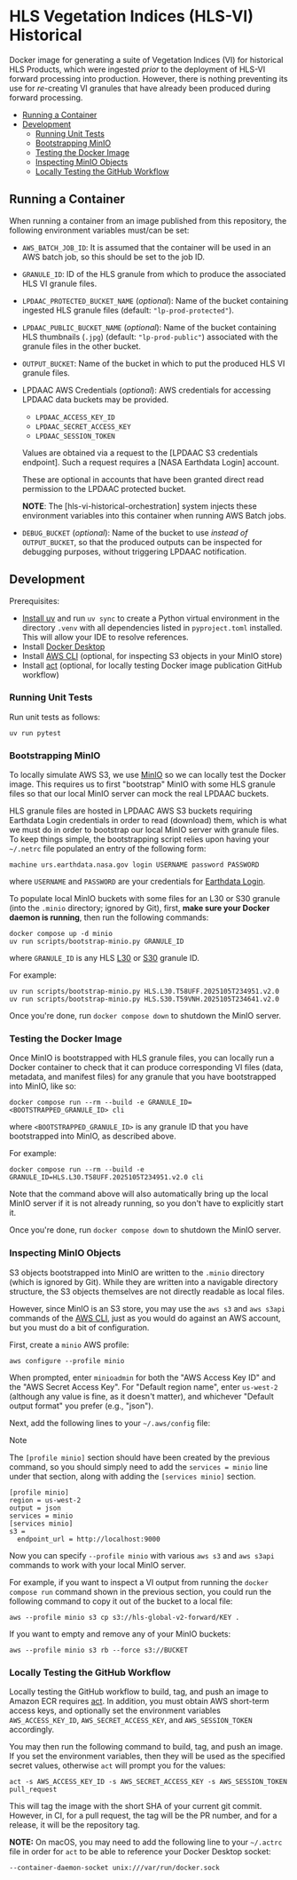 # HLS Vegetation Indices (HLS-VI) Historical

Docker image for generating a suite of Vegetation Indices (VI) for historical
HLS Products, which were ingested _prior_ to the deployment of HLS-VI forward
processing into production.  However, there is nothing preventing its use for
_re_-creating VI granules that have already been produced during forward
processing.

- [Running a Container](#running-a-container)
- [Development](#development)
  - [Running Unit Tests](#running-unit-tests)
  - [Bootstrapping MinIO](#bootstrapping-minio)
  - [Testing the Docker Image](#testing-the-docker-image)
  - [Inspecting MinIO Objects](#inspecting-minio-objects)
  - [Locally Testing the GitHub Workflow](#locally-testing-the-github-workflow)

## Running a Container

When running a container from an image published from this repository, the
following environment variables must/can be set:

- `AWS_BATCH_JOB_ID`: It is assumed that the container will be used in an AWS
  batch job, so this should be set to the job ID.
- `GRANULE_ID`: ID of the HLS granule from which to produce the associated HLS
  VI granule files.
- `LPDAAC_PROTECTED_BUCKET_NAME` (_optional_): Name of the bucket containing
  ingested HLS granule files (default: `"lp-prod-protected"`).
- `LPDAAC_PUBLIC_BUCKET_NAME` (_optional_): Name of the bucket containing
  HLS thumbnails (`.jpg`) (default: `"lp-prod-public"`) associated with the
  granule files in the other bucket.
- `OUTPUT_BUCKET`: Name of the bucket in which to put the produced HLS VI
  granule files.
- LPDAAC AWS Credentials (_optional_): AWS credentials for accessing LPDAAC
  data buckets may be provided.

  - `LPDAAC_ACCESS_KEY_ID`
  - `LPDAAC_SECRET_ACCESS_KEY`
  - `LPDAAC_SESSION_TOKEN`

  Values are obtained via a request to the [LPDAAC S3 credentials endpoint].
  Such a request requires a [NASA Earthdata Login] account.

  These are optional in accounts that have been granted direct read permission
  to the LPDAAC protected bucket.

  **NOTE**: The [hls-vi-historical-orchestration] system injects these
  environment variables into this container when running AWS Batch jobs.
- `DEBUG_BUCKET` (_optional_): Name of the bucket to use _instead of_
  `OUTPUT_BUCKET`, so that the produced outputs can be inspected for debugging
  purposes, without triggering LPDAAC notification.

## Development

Prerequisites:

- [Install uv](https://docs.astral.sh/uv/getting-started/installation/) and run
  `uv sync` to create a Python virtual environment in the directory `.venv` with
  all dependencies listed in `pyproject.toml` installed.  This will allow your
  IDE to resolve references.
- Install [Docker Desktop]
- Install [AWS CLI] (optional, for inspecting S3 objects in your MinIO store)
- Install [act] (optional, for locally testing Docker image publication GitHub workflow)

### Running Unit Tests

Run unit tests as follows:

```plain
uv run pytest
```

### Bootstrapping MinIO

To locally simulate AWS S3, we use [MinIO] so we can locally test the Docker
image.  This requires us to first "bootstrap" MinIO with some HLS granule files
so that our local MinIO server can mock the real LPDAAC buckets.

HLS granule files are hosted in LPDAAC AWS S3 buckets requiring Earthdata Login
credentials in order to read (download) them, which is what we must do in order
to bootstrap our local MinIO server with granule files.  To keep things simple,
the bootstrapping script relies upon having your `~/.netrc` file populated an
entry of the following form:

```plain
machine urs.earthdata.nasa.gov login USERNAME password PASSWORD
```

where `USERNAME` and `PASSWORD` are your credentials for [Earthdata Login].

To populate local MinIO buckets with some files for an L30 or S30 granule (into
the `.minio` directory; ignored by Git), first, **make sure your Docker daemon
is running**, then run the following commands:

```plain
docker compose up -d minio
uv run scripts/bootstrap-minio.py GRANULE_ID
```

where `GRANULE_ID` is any HLS [L30] or [S30] granule ID.

For example:

```plain
uv run scripts/bootstrap-minio.py HLS.L30.T58UFF.2025105T234951.v2.0
uv run scripts/bootstrap-minio.py HLS.S30.T59VNH.2025105T234641.v2.0
```

Once you're done, run `docker compose down` to shutdown the MinIO server.

### Testing the Docker Image

Once MinIO is bootstrapped with HLS granule files, you can locally run a Docker
container to check that it can produce corresponding VI files (data, metadata,
and manifest files) for any granule that you have bootstrapped into MinIO, like
so:

```plain
docker compose run --rm --build -e GRANULE_ID=<BOOTSTRAPPED_GRANULE_ID> cli
```

where `<BOOTSTRAPPED_GRANULE_ID>` is any granule ID that you have bootstrapped
into MinIO, as described above.

For example:

```plain
docker compose run --rm --build -e GRANULE_ID=HLS.L30.T58UFF.2025105T234951.v2.0 cli
```

Note that the command above will also automatically bring up the local MinIO
server if it is not already running, so you don't have to explicitly start it.

Once you're done, run `docker compose down` to shutdown the MinIO server.

### Inspecting MinIO Objects

S3 objects bootstrapped into MinIO are written to the `.minio` directory (which
is ignored by Git).  While they are written into a navigable directory
structure, the S3 objects themselves are not directly readable as local files.

However, since MinIO is an S3 store, you may use the `aws s3` and `aws s3api`
commands of the [AWS CLI], just as you would do against an AWS account, but you
must do a bit of configuration.

First, create a `minio` AWS profile:

```plain
aws configure --profile minio
```

When prompted, enter `minioadmin` for both the "AWS Access Key ID" and the
"AWS Secret Access Key". For "Default region name", enter `us-west-2` (although
any value is fine, as it doesn't matter), and whichever "Default output format"
you prefer (e.g., "json").

Next, add the following lines to your `~/.aws/config` file:

> [!NOTE]
>
> The `[profile minio]` section should have been created by the previous command, so
> you should simply need to add the `services = minio` line under that section, along
> with adding the `[services minio]` section.

```plain
[profile minio]
region = us-west-2
output = json
services = minio
[services minio]
s3 =
  endpoint_url = http://localhost:9000
```

Now you can specify `--profile minio` with various `aws s3` and `aws s3api`
commands to work with your local MinIO server.

For example, if you want to inspect a VI output from running the
`docker compose run` command shown in the previous section, you could run the
following command to copy it out of the bucket to a local file:

```plain
aws --profile minio s3 cp s3://hls-global-v2-forward/KEY .
```

If you want to empty and remove any of your MinIO buckets:

```plain
aws --profile minio s3 rb --force s3://BUCKET
```

### Locally Testing the GitHub Workflow

Locally testing the GitHub workflow to build, tag, and push an image to Amazon
ECR requires [act].  In addition, you must obtain AWS short-term access keys,
and optionally set the environment variables `AWS_ACCESS_KEY_ID`,
`AWS_SECRET_ACCESS_KEY`, and `AWS_SESSION_TOKEN` accordingly.

You may then run the following command to build, tag, and push an image.  If
you set the environment variables, then they will be used as the specified
secret values, otherwise `act` will prompt you for the values:

```plain
act -s AWS_ACCESS_KEY_ID -s AWS_SECRET_ACCESS_KEY -s AWS_SESSION_TOKEN pull_request
```

This will tag the image with the short SHA of your current git commit.  However,
in CI, for a pull request, the tag will be the PR number, and for a release, it
will be the repository tag.

**NOTE:** On macOS, you may need to add the following line to your `~/.actrc`
file in order for `act` to be able to reference your Docker Desktop socket:

```plain
--container-daemon-socket unix:///var/run/docker.sock
```

[act]:
  https://nektosact.com/
[AWS CLI]:
  https://docs.aws.amazon.com/cli/latest/userguide/getting-started-install.html
[Docker Desktop]:
  https://docs.docker.com/desktop/
[Earthdata Login]:
  https://urs.earthdata.nasa.gov/
[MinIO]:
  https://min.io/docs/minio/container/index.html
[L30]:
  https://search.earthdata.nasa.gov/search/granules?p=C2021957657-LPCLOUD
[S30]:
  https://search.earthdata.nasa.gov/search/granules?p=C2021957295-LPCLOUD
